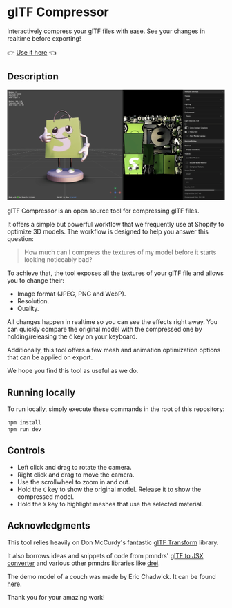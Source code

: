 # glTF Compressor

Interactively compress your glTF files with ease. See your changes in realtime before exporting!

👉 [Use it here](https://gltf-compressor.com/) 👈

## Description

<p align="center">
 <img src="https://github.com/Shopify/gltf-compressor/blob/main/readme_images/editor.png" />
</p>

glTF Compressor is an open source tool for compressing glTF files.

It offers a simple but powerful workflow that we frequently use at Shopify to optimize 3D models. The workflow is designed to help you answer this question:

> How much can I compress the textures of my model before it starts looking noticeably bad?

To achieve that, the tool exposes all the textures of your glTF file and allows you to change their:

- Image format (JPEG, PNG and WebP).
- Resolution.
- Quality.

All changes happen in realtime so you can see the effects right away. You can quickly compare the original model with the compressed one by holding/releasing the `C` key on your keyboard.

Additionally, this tool offers a few mesh and animation optimization options that can be applied on export.

We hope you find this tool as useful as we do.

## Running locally

To run locally, simply execute these commands in the root of this repository:

```
npm install
npm run dev
```

## Controls

- Left click and drag to rotate the camera.
- Right click and drag to move the camera.
- Use the scrollwheel to zoom in and out.
- Hold the `C` key to show the original model. Release it to show the compressed model.
- Hold the `X` key to highlight meshes that use the selected material.

## Acknowledgments

This tool relies heavily on Don McCurdy's fantastic [glTF Transform](https://gltf-transform.dev/) library.

It also borrows ideas and snippets of code from pmndrs' [glTF to JSX converter](https://gltf.pmnd.rs/) and various other pmndrs libraries like [drei](https://drei.docs.pmnd.rs/getting-started/introduction).

The demo model of a couch was made by Eric Chadwick. It can be found [here](https://github.com/KhronosGroup/glTF-Sample-Assets/tree/main/Models/ChairDamaskPurplegold).

Thank you for your amazing work!
